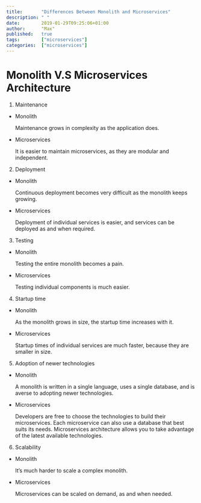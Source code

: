 ```yaml
---
title:       "Differences Between Monolith and Microservices"
description: " "
date:        2019-01-29T09:25:06+01:00
author:      "Max"
published:   true
tags:        ["microservices"]
categories:  ["microservices"]
---
```


# Monolith V.S Microservices Architecture

1. Maintenance

- Monolith

  Maintenance grows in complexity as the application does.

- Microservices

  It is easier to maintain microservices, as they are modular and independent.

2. Deployment

- Monolith

  Continuous deployment becomes very difficult as the monolith keeps growing.

- Microservices

  Deployment of individual services is easier, and services can be deployed as and when required.

3. Testing

- Monolith

  Testing the entire monolith becomes a pain.

- Microservices

  Testing individual components is much easier.

4. Startup time

- Monolith

  As the monolith grows in size, the startup time increases with it.

- Microservices

  Startup times of individual services are much faster, because they are smaller in size.

5. Adoption of newer technologies

- Monolith

  A monolith is written in a single language, uses a single database, and is averse to adopting newer technologies.

- Microservices

  Developers are free to choose the technologies to build their microservices. Each microservice can also use a database that best suits its needs. Microservices architecture allows you to take advantage of the latest available technologies.

6. Scalability

- Monolith

  It’s much harder to scale a complex monolith.

- Microservices

  Microservices can be scaled on demand, as and when needed.
